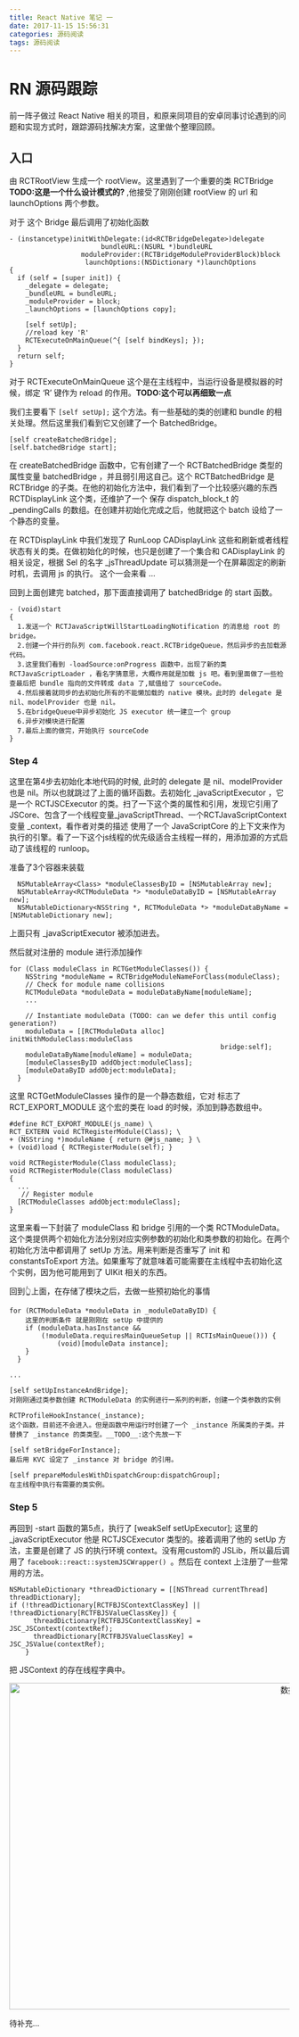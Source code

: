 ```yaml
---
title: React Native 笔记 一
date: 2017-11-15 15:56:31
categories: 源码阅读
tags: 源码阅读
---
```


# RN 源码跟踪

前一阵子做过 React Native 相关的项目，和原来同项目的安卓同事讨论遇到的问题和实现方式时，跟踪源码找解决方案，这里做个整理回顾。

<!--more-->

## 入口

由 RCTRootView 生成一个 rootView。这里遇到了一个重要的类 RCTBridge __TODO:这是一个什么设计模式的?__ ,他接受了刚刚创建 rootView 的 url 和 launchOptions 两个参数。

对于 这个 Bridge 最后调用了初始化函数

```
- (instancetype)initWithDelegate:(id<RCTBridgeDelegate>)delegate
                       bundleURL:(NSURL *)bundleURL
                  moduleProvider:(RCTBridgeModuleProviderBlock)block
                   launchOptions:(NSDictionary *)launchOptions
{
  if (self = [super init]) {
    _delegate = delegate;
    _bundleURL = bundleURL;
    _moduleProvider = block;
    _launchOptions = [launchOptions copy];

    [self setUp];
    //reload key 'R'
    RCTExecuteOnMainQueue(^{ [self bindKeys]; });
  }
  return self;
}
```
对于 RCTExecuteOnMainQueue 这个是在主线程中，当运行设备是模拟器的时候，绑定 ‘R’ 键作为 reload 的作用。__TODO:这个可以再细致一点__

我们主要看下 `[self setUp];` 这个方法。有一些基础的类的创建和 bundle 的相关处理。然后这里我们看到它又创建了一个 BatchedBridge。
 
```
[self createBatchedBridge];
[self.batchedBridge start];
```

在 createBatchedBridge 函数中，它有创建了一个 RCTBatchedBridge 类型的属性变量 batchedBridge ，并且弱引用这自己。这个 RCTBatchedBridge 是 RCTBridge 的子类。在他的初始化方法中，我们看到了一个比较感兴趣的东西 RCTDisplayLink 这个类，还维护了一个 保存 dispatch_block_t 的_pendingCalls 的数组。在创建并初始化完成之后，他就把这个 batch 设给了一个静态的变量。

在 RCTDisplayLink 中我们发现了 RunLoop CADisplayLink 这些和刷新或者线程状态有关的类。在做初始化的时候，也只是创建了一个集合和 CADisplayLink 的相关设定，根据 Sel 的名字 _jsThreadUpdate 可以猜测是一个在屏幕固定的刷新时机，去调用 js 的执行。 这个一会来看 ...

回到上面创建完 batched，那下面直接调用了 batchedBridge 的 start 函数。

```
- (void)start
{
  1.发送一个 RCTJavaScriptWillStartLoadingNotification 的消息给 root 的 bridge。
  2.创建一个并行的队列 com.facebook.react.RCTBridgeQueue，然后异步的去加载源代码。
  3.这里我们看到 -loadSource:onProgress 函数中，出现了新的类 RCTJavaScriptLoader ，看名字猜意思，大概作用就是加载 js 吧。看到里面做了一些检查最后把 bundle 指向的文件转成 data 了,赋值给了 sourceCode。
  4.然后接着就同步的去初始化所有的不能懒加载的 native 模块。此时的 delegate 是 nil、modelProvider 也是 nil。
  5.在bridgeQueue中异步初始化 JS executor 统一建立一个 group
  6.异步对模块进行配置
  7.最后上面的做完，开始执行 sourceCode
}
```

### Step 4

这里在第4步去初始化本地代码的时候, 此时的 delegate 是 nil、modelProvider 也是 nil。所以也就跳过了上面的循环函数。去初始化 \_javaScriptExecutor ，它是一个 RCTJSCExecutor 的类。扫了一下这个类的属性和引用，发现它引用了 JSCore、包含了一个线程变量\_javaScriptThread、一个RCTJavaScriptContext 变量 \_context，看作者对类的描述 使用了一个 JavaScriptCore 的上下文来作为执行的引擎。看了一下这个js线程的优先级适合主线程一样的，用添加源的方式启动了该线程的 runloop。

准备了3个容器来装载

```
  NSMutableArray<Class> *moduleClassesByID = [NSMutableArray new];
  NSMutableArray<RCTModuleData *> *moduleDataByID = [NSMutableArray new];
  NSMutableDictionary<NSString *, RCTModuleData *> *moduleDataByName = [NSMutableDictionary new];

```

上面只有 \_javaScriptExecutor 被添加进去。

然后就对注册的 module 进行添加操作

```
for (Class moduleClass in RCTGetModuleClasses()) {
    NSString *moduleName = RCTBridgeModuleNameForClass(moduleClass);
    // Check for module name collisions
    RCTModuleData *moduleData = moduleDataByName[moduleName];
    ...

    // Instantiate moduleData (TODO: can we defer this until config generation?)
    moduleData = [[RCTModuleData alloc] initWithModuleClass:moduleClass
                                                     bridge:self];
    moduleDataByName[moduleName] = moduleData;
    [moduleClassesByID addObject:moduleClass];
    [moduleDataByID addObject:moduleData];
  }
```

这里 RCTGetModuleClasses 操作的是一个静态数组，它对 标志了 RCT_EXPORT_MODULE 这个宏的类在 load 的时候，添加到静态数组中。

```
#define RCT_EXPORT_MODULE(js_name) \
RCT_EXTERN void RCTRegisterModule(Class); \
+ (NSString *)moduleName { return @#js_name; } \
+ (void)load { RCTRegisterModule(self); }

void RCTRegisterModule(Class moduleClass);
void RCTRegisterModule(Class moduleClass)
{
  ...
   // Register module
  [RCTModuleClasses addObject:moduleClass];
}

```

这里来看一下封装了 moduleClass 和 bridge 引用的一个类 RCTModuleData。这个类提供两个初始化方法分别对应实例参数的初始化和类参数的初始化。在两个初始化方法中都调用了 setUp 方法。用来判断是否重写了 init 和 constantsToExport 方法。如果重写了就意味着可能需要在主线程中去初始化这个实例，因为他可能用到了 UIKit 相关的东西。


回到👆上面，在存储了模块之后，去做一些预初始化的事情

```
for (RCTModuleData *moduleData in _moduleDataByID) {
	这里的判断条件 就是刚刚在 setUp 中提供的
    if (moduleData.hasInstance &&
        (!moduleData.requiresMainQueueSetup || RCTIsMainQueue())) {
            (void)[moduleData instance];
    }
  }
  
...

[self setUpInstanceAndBridge]; 
对刚刚通过类参数创建 RCTModuleData 的实例进行一系列的判断，创建一个类参数的实例

RCTProfileHookInstance(_instance);
这个函数，目前还不会进入。但是函数中用运行时创建了一个 _instance 所属类的子类。并替换了 _instance 的类类型。__TODO__:这个先放一下

[self setBridgeForInstance];
最后用 KVC 设定了 _instance 对 bridge 的引用。

[self prepareModulesWithDispatchGroup:dispatchGroup];
在主线程中执行有需要的类实例。
```

### Step 5

再回到 -start 函数的第5点，执行了 [weakSelf setUpExecutor]; 这里的 _javaScriptExecutor 他是 RCTJSCExecutor 类型的。接着调用了他的 setUp 方法，主要是创建了 JS 的执行环境 context。没有用custom的 JSLib，所以最后调用了 `facebook::react::systemJSCWrapper() `。然后在 context 上注册了一些常用的方法。

```
NSMutableDictionary *threadDictionary = [[NSThread currentThread] threadDictionary];
if (!threadDictionary[RCTFBJSContextClassKey] || !threadDictionary[RCTFBJSValueClassKey]) {
      threadDictionary[RCTFBJSContextClassKey] = JSC_JSContext(contextRef);
      threadDictionary[RCTFBJSValueClassKey] = JSC_JSValue(contextRef);
    }
```
 
把 JSContext 的存在线程字典中。

<div align=center>
<img src="./数据走向.png" width = "1015" height = "586" alt="数据走向" align=center/>
</div>


待补充...

















